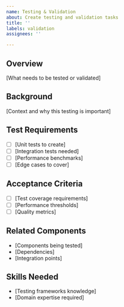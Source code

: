 ```yaml
---
name: Testing & Validation
about: Create testing and validation tasks
title: ''
labels: validation
assignees: ''

---
```


## Overview
[What needs to be tested or validated]

## Background
[Context and why this testing is important]

## Test Requirements
- [ ] [Unit tests to create]
- [ ] [Integration tests needed]
- [ ] [Performance benchmarks]
- [ ] [Edge cases to cover]

## Acceptance Criteria
- [ ] [Test coverage requirements]
- [ ] [Performance thresholds]
- [ ] [Quality metrics]

## Related Components
- [Components being tested]
- [Dependencies]
- [Integration points]

## Skills Needed
- [Testing frameworks knowledge]
- [Domain expertise required]
